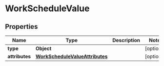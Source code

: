 

# WorkScheduleValue


## Properties

| Name | Type | Description | Notes |
|------------ | ------------- | ------------- | -------------|
|**type** | **Object** |  |  [optional] |
|**attributes** | [**WorkScheduleValueAttributes**](WorkScheduleValueAttributes.md) |  |  [optional] |




